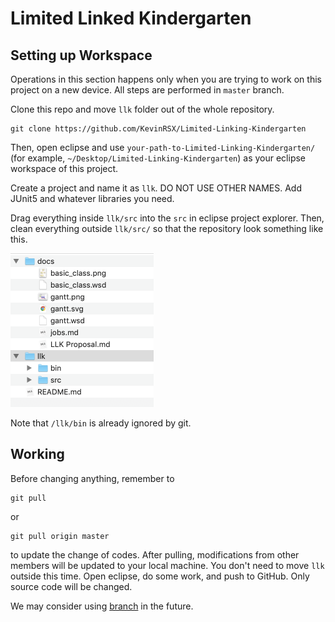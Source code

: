 # Limited Linked Kindergarten

## Setting up Workspace

Operations in this section happens only when you are trying to work on this project on a new device. All steps are performed in `master` branch.

Clone this repo and move `llk` folder out of the whole repository.

```shell
git clone https://github.com/KevinRSX/Limited-Linking-Kindergarten
```

Then, open eclipse and use `your-path-to-Limited-Linking-Kindergarten/` (for example, `~/Desktop/Limited-Linking-Kindergarten`) as your eclipse workspace of this project. 

Create a project and name it as `llk`. DO NOT USE OTHER NAMES. Add JUnit5 and whatever libraries you need.

Drag everything inside `llk/src` into the `src` in eclipse project explorer. Then, clean everything outside `llk/src/` so that the repository look something like this.

<img src="docs/file_structure.png" alt="file_structure" style="zoom:50%;" />

Note that `/llk/bin` is already ignored by git.







## Working

Before changing anything, remember to

```shell
git pull
```

or

```
git pull origin master
```

to update the change of codes. After pulling, modifications from other members will be updated to your local machine. You don't need to move `llk` outside this time. Open eclipse, do some work, and push to GitHub. Only source code will be changed.

We may consider using [branch](https://git-scm.com/book/en/v2/Git-Branching-Basic-Branching-and-Merging) in the future.

